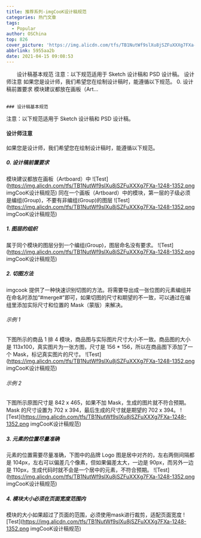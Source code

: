 ```yaml
---
title: 推荐系列-imgCooK设计稿规范
categories: 热门文章
tags:
  - Popular
author: OSChina
top: 826
cover_picture: 'https://img.alicdn.com/tfs/TB1NutWf9slXu8jSZFuXXXg7FXa-1248-1352.png'
abbrlink: 5955aa2b
date: 2021-04-15 09:08:53
---
```


&emsp;&emsp;设计稿基本规范 注意：以下规范适用于 Sketch 设计稿和 PSD 设计稿。 设计师注意 如果您是设计师，我们希望您在绘制设计稿时，能遵循以下规范。 0. 设计稿前置要求 模块建议都放在画板（Art...
<!-- more -->

                                                                                                                                                                                        ### 设计稿基本规范 
注意：以下规范适用于 Sketch 设计稿和 PSD 设计稿。 
#### 设计师注意 
如果您是设计师，我们希望您在绘制设计稿时，能遵循以下规范。 
##### 0. 设计稿前置要求 
模块建议都放在画板（Artboard）中 
![Test](https://img.alicdn.com/tfs/TB1NutWf9slXu8jSZFuXXXg7FXa-1248-1352.png imgCooK设计稿规范) 
同在一个画板（Artboard）中的模块，第一层的子级必须是编组(Group)，不要有非编组(Group)的图层 
![Test](https://img.alicdn.com/tfs/TB1NutWf9slXu8jSZFuXXXg7FXa-1248-1352.png imgCooK设计稿规范) 
##### 1. 图层的组织 
属于同个模块的图层分到一个编组(Group)，图层命名没有要求。 
![Test](https://img.alicdn.com/tfs/TB1NutWf9slXu8jSZFuXXXg7FXa-1248-1352.png imgCooK设计稿规范) 
##### 2. 切图方法 
imgcook 提供了一种快速识别切图的方法。将需要导出成一张位图的元素编组并在命名时添加“#merge#”即可，如果切图的尺寸和期望的不一致，可以通过在编组里添加实际尺寸和位置的 Mask（蒙版）来解决。 
###### 示例 1 
下图所示的商品 1 排 4 模块，商品图与实际图片尺寸大小不一致。商品图的大小是 113x100，真实图片为一张方图，尺寸是 156 * 156，所以在商品图下添加了一个 Mask，标记真实图片的尺寸。 
![Test](https://img.alicdn.com/tfs/TB1NutWf9slXu8jSZFuXXXg7FXa-1248-1352.png imgCooK设计稿规范) 
###### 示例 2 
下图所示原图尺寸是 842 x 465，如果不加 Mask，生成的图片就不符合预期。Mask 的尺寸设置为 702 x 394，最后生成的尺寸就是期望的 702 x 394。 
![Test](https://img.alicdn.com/tfs/TB1NutWf9slXu8jSZFuXXXg7FXa-1248-1352.png imgCooK设计稿规范) 
##### 3. 元素的位置尽量准确 
元素的位置需要尽量准确，下图中的品牌 Logo 图是居中对齐的，左右两侧间隔都是 104px，左右可以偏差几个像素，但如果偏差太大，一边是 90px，而另外一边是 110px，生成代码时就不会是一个居中的元素，不符合预期。 
![Test](https://img.alicdn.com/tfs/TB1NutWf9slXu8jSZFuXXXg7FXa-1248-1352.png imgCooK设计稿规范) 
##### 4. 模块大小必须在页面宽度范围内 
模块的大小如果超过了页面的范围，必须使用mask进行裁剪，适配页面宽度 
![Test](https://img.alicdn.com/tfs/TB1NutWf9slXu8jSZFuXXXg7FXa-1248-1352.png imgCooK设计稿规范)
                                        